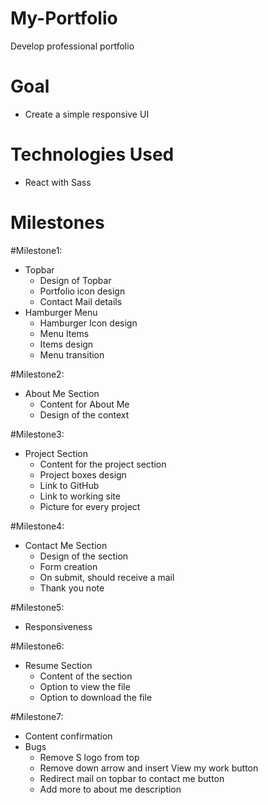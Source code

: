 # My-Portfolio
Develop professional portfolio

# Goal

- Create a simple responsive UI

# Technologies Used

- React with Sass

# Milestones

#Milestone1:
- Topbar 
   * Design of Topbar
   * Portfolio icon design
   * Contact Mail details
- Hamburger Menu
   * Hamburger Icon design
   * Menu Items
   * Items design
   * Menu transition
 
 
 #Milestone2:
 - About Me Section
   * Content for About Me
   * Design of the context
 
 
 #Milestone3:
 - Project Section
   * Content for the project section
   * Project boxes design
   * Link to GitHub
   * Link to working site
   * Picture for every project

#Milestone4:
- Contact Me Section
  * Design of the section
  * Form creation
  * On submit, should receive a mail
  * Thank you note

#Milestone5:
- Responsiveness

#Milestone6:
- Resume Section
  * Content of the section
  * Option to view the file
  * Option to download the file

#Milestone7:
- Content confirmation
- Bugs
  * Remove S logo from top
  * Remove down arrow and insert View my work button
  * Redirect mail on topbar to contact me button
  * Add more to about me description
